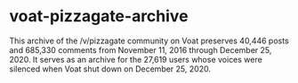 # voat-pizzagate-archive
This archive of the /v/pizzagate community on Voat preserves 40,446 posts and 685,330 comments from November 11, 2016 through December 25, 2020. It serves as an archive for the 27,619 users whose voices were silenced when Voat shut down on December 25, 2020.

